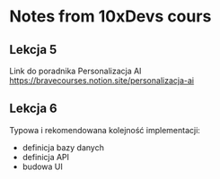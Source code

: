 # Notes from 10xDevs cours

## Lekcja 5
Link do poradnika Personalizacja AI
https://bravecourses.notion.site/personalizacja-ai

## Lekcja 6
Typowa i rekomendowana kolejność implementacji:
- definicja bazy danych
- definicja API
- budowa UI